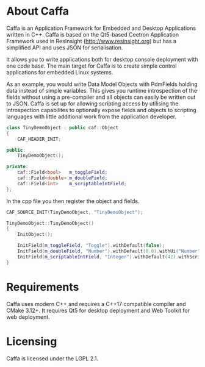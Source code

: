 # About Caffa
Caffa is an Application Framework for Embedded and Desktop Applications written in C++. Caffa is based on the Qt5-based Ceetron Application Framework used in ResInsight (http://www.resinsight.org) but has a simplified API and uses JSON for serialisation.

It allows you to write applications both for desktop console deployment with one code base. The main target for Caffa is to create simple control applications for embedded Linux systems.

As an example, you would write Data Model Objects with PdmFields holding data instead of simple variables. This gives you runtime introspection of the fields without using a pre-compiler and all objects can easily be written out to JSON. Caffa is set up for allowing scripting access by utilising the introspection capabilites to optionally expose fields and objects to scripting languages with little additional work from the application developer.

```C++
class TinyDemoObject : public caf::Object
{
    CAF_HEADER_INIT;

public:
    TinyDemoObject();

private:
    caf::Field<bool>   m_toggleField;
    caf::Field<double> m_doubleField;
    caf::Field<int>    m_scriptableIntField;
};
```

In the cpp file you then register the object and fields.
```C++
CAF_SOURCE_INIT(TinyDemoObject, "TinyDemoObject");

TinyDemoObject::TinyDemoObject()
{
    InitObject();

    InitField(m_toggleField, "Toggle").withDefault(false);
    InitField(m_doubleField, "Number").withDefault(0.0).withUi("Number", "", "Enter a number here", "Double precision number");
    InitField(m_scriptableIntField, "Integer").withDefault(42).withScripting("AnInteger");
}
```
# Requirements
Caffa uses modern C++ and requires a C++17 compatible compiler and CMake 3.12+. It requires Qt5 for desktop deployment and Web Toolkit for web deployment.

# Licensing
Caffa is licensed under the LGPL 2.1. 
